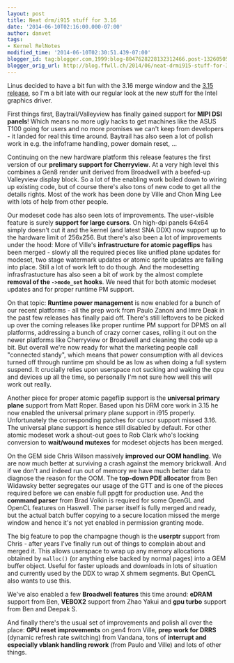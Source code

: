 ```yaml
---
layout: post
title: Neat drm/i915 stuff for 3.16
date: '2014-06-10T02:16:00.000-07:00'
author: danvet
tags:
- Kernel RelNotes
modified_time: '2014-06-10T02:30:51.439-07:00'
blogger_id: tag:blogger.com,1999:blog-8047628228132312466.post-1326050572154159414
blogger_orig_url: http://blog.ffwll.ch/2014/06/neat-drmi915-stuff-for-316.html
---
```


Linus decided to have a bit fun with the 3.16 merge window and the [3.15 release](http://blog.ffwll.ch/2014/04/neat-drmi915-stuff-for-315.html), so I'm a bit late with our regular look at the new stuff for the Intel graphics driver.

<!--more-->

First things first, Baytrail/Valleyview has finally gained support for <b>MIPI DSI panels</b>! Which means no more ugly hacks to get machines like the ASUS T100 going for users and no more promises we can't keep from developers - it landed for real this time around. Baytrail has also seen a lot of polish work in e.g. the infoframe handling, power domain reset, ...



Continuing on the new hardware platform this release features the first version of our <b>prelimary support for Cherryview</b>. At a very high level this combines a Gen8 render unit derived from Broadwell with a beefed-up Valleyview display block. So a lot of the enabling work boiled down to wiring up existing code, but of course there's also tons of new code to get all the details rights. Most of the work has been done by Ville and Chon Ming Lee with lots of help from other people.



Our modeset code has also seen lots of improvements. The user-visible feature is surely <b>support for large cursors</b>. On high-dpi panels 64x64 simply doesn't cut it and the kernel (and latest SNA DDX) now support up to the hardware limit of 256x256. But there's also been a lot of improvements under the hood: More of Ville's <b>infrastructure for atomic pageflips</b> has been merged - slowly all the required pieces like unified plane updates for modeset, two stage watermark updates or atomic sprite updates are falling into place. Still a lot of work left to do though. And the modesetting infrasfrastucture has also seen a bit of work by the almost complete <b>removal of the <code>-&gt;mode_set</code> hooks</b>. We need that for both atomic modeset updates and for proper runtime PM support.



On that topic: <b>Runtime power management</b> is now enabled for a bunch of our recent platforms - all the prep work from Paulo Zanoni and Imre Deak in the past few releases has finally paid off. There's still leftovers to be picked up over the coming releases like proper runtime PM support for DPMS on all platforms, addressing a bunch of crazy corner cases, rolling it out on the newer platforms like Cherryview or Broadwell and cleaning the code up a bit. But overall we're now ready for what the marketing people call "connected standy", which means that power consumption with all devices turned off through runtime pm should be as low as when doing a full system suspend. It crucially relies upon userspace not sucking and waking the cpu and devices up all the time, so personally I'm not sure how well this will work out really.



Another piece for proper atomic pageflip support is the <b>universal primary plane</b> support from Matt Roper. Based upon his DRM core work in 3.15 he now enabled the universal primary plane support in i915 properly. Unfortunately the corresponding patches for cursor support missed 3.16. The universal plane support is hence still disabled by default. For other atomic modeset work a shout-out goes to Rob Clark who's locking conversion to <b>wait/wound mutexes</b> for modeset objects has been merged.



On the GEM side Chris Wilson massively <b>improved our OOM handling</b>. We are now much better at surviving a crash against the memory brickwall. And if we don't and indeed run out of memory we have much better data to diagnose the reason for the OOM. The <b>top-down PDE allocator</b> from Ben Widawsky better segregates our usage of the GTT and is one of the pieces required before we can enable full ppgtt for production use. And the <b>command parser</b> from Brad Volkin is required for some OpenGL and OpenCL features on Haswell. The parser itself is fully merged and ready, but the actual batch buffer copying to a secure location missed the merge window and hence it's not yet enabled in permission granting mode.



The big feature to pop the champagne though is the <b>userptr</b> support from Chris - after years I've finally run out of things to complain about and merged it. This allows userspace to wrap up any memory allocations obtained by <code>malloc()</code> (or anything else backed by normal pages) into a GEM buffer object. Useful for faster uploads and downloads in lots of situation and currently used by the DDX to wrap X shmem segments. But OpenCL also wants to use this.



We've also enabled a few <b>Broadwell features</b> this time around: <b>eDRAM</b> support from Ben, <b>VEBOX2</b> support from Zhao Yakui and <b>gpu turbo</b> support from Ben and Deepak S.



And finally there's the usual set of improvements and polish all over the place: <b>GPU reset improvements</b> on gen4 from Ville, <b>prep work for DRRS</b> (dynamic refresh rate switching) from Vandana, tons of <b>interrupt and especially vblank handling rework</b> (from Paulo and Ville) and lots of other things.
